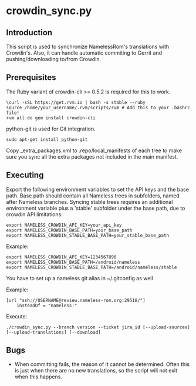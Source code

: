 crowdin_sync.py
==================

Introduction
------------
This script is used to synchronize NamelessRom's translations with Crowdin's. Also, it can handle
automatic commiting to Gerrit and pushing/downloading to/from Crowdin.

Prerequisites
-------------
The Ruby variant of crowdin-cli >= 0.5.2 is required for this to work.

    \curl -sSL https://get.rvm.io | bash -s stable --ruby
    source /home/your_username/.rvm/scripts/rvm # Add this to your .bashrc file!
    rvm all do gem install crowdin-cli

python-git is used for Git integration.

    sudo apt-get install python-git

Copy <version>_extra_packages.xml to .repo/local_manifests of each <version> tree
to make sure you sync all the extra packages not included in the main manifest.

Executing
---------
Export the following environment variables to set the API keys and the base path.
Base path should contain all Nameless trees in subfolders, named after Nameless branches.
Syncing stable trees requires an additional environment variable plus a 'stable'
subfolder under the base path, due to crowdin API limitations:

    export NAMELESS_CROWDIN_API_KEY=your_api_key
    export NAMELESS_CROWDIN_BASE_PATH=your_base_path
    export NAMELESS_CROWDIN_STABLE_BASE_PATH=your_stable_base_path

Example:

    export NAMELESS_CROWDIN_API_KEY=1234567890
    export NAMELESS_CROWDIN_BASE_PATH=/android/nameless
    export NAMELESS_CROWDIN_STABLE_BASE_PATH=/android/nameless/stable

You have to set up a nameless git alias in ~/.gitconfig as well

Example:

    [url "ssh://USERNAME@review.nameless-rom.org:29518/"]
        insteadOf = "nameless:"

Execute:

    ./crowdin_sync.py --branch version --ticket jira_id [--upload-sources] [--upload-translations] [--download]

Bugs
----
 - When committing fails, the reason of it cannot be determined. Often this is just when there
   are no new translations, so the script will not exit when this happens.
